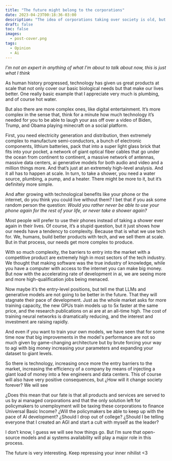 ```yaml
---
title: "The future might belong to the corporations"
date: 2023-04-23T00:18:36-03:00
description: "The idea of corporations taking over society is old, but AI at scale might be the final step toward it"
draft: false
toc: false
images:
  - post-cover.png
tags:
  - Opinion
  - Ai
---
```


*I’m not an expert in anything of what I’m about to talk about now, this is just what I think*

As human history progressed, technology has given us great products at scale that not only cover our basic biological needs but that make our lives better. One really basic example that I appreciate very much is plumbing, and of course hot water. 

But also there are more complex ones, like digital entertainment. It’s more complex in the sense that, think for a minute how much technology it’s needed for you to be able to laugh your ass off over a video of Biden, Trump, and Obama playing minecraft on a social platform. 

First, you need electricity generation and distribution, then extremely complex to manufacture semi-conductors, a bunch of electronic components, lithium batteries, pack that into a super light glass brick that fits into your pocket, a network of giant optical fiber cables that go under the ocean from continent to continent, a massive network of antennas, massive data centers, ai generative models for both audio and video and a million things more. And that’s just at an extremely high-level analysis. And it all has to happen at scale. In turn, to take a shower, you need a water source, plumbing, a pump, and a heater. There might be more to it, but it’s definitely more simple.

And after growing with technological benefits like your phone or the internet, do you think you could live without them? I bet that if you ask some random person the question: *Would you rather never be able to use your phone again for the rest of your life, or never take a shower again?* 

Most people will prefer to use their phones instead of taking a shower ever again in their lives. Of course, it’s a stupid question, but it just shows how our needs have a tendency to complexity. Because that is what we use tech for. We, humans, build better products with tech, and we sell them at scale. But in that process, our needs get more complex to produce.

With so much complexity, the barriers to entry into the market with a competitive product are extremely high in most sectors of the tech industry. We thought that making software was the true industry of knowledge, while you have a computer with access to the internet you can make big money. But now with the accelerating rate of development in ai, we are seeing more and more high-qualification jobs being menaced. 

Now maybe it’s the entry-level positions, but tell me that LLMs and generative models are not going to be better in the future. That they will stagnate their pace of development. Just as the whole market asks for more training capacity, the new GPUs train models up to 5x faster at the same price, and the research publications on ai are at an all-time high. The cost of training neural networks is dramatically reducing, and the interest and investment are raising rapidly.

And even if you want to train your own models, we have seen that for some time now that big improvements in the model's performance are not so much given by game-changing architecture but by brute forcing your way to agi with big money increasing your parameters and expanding your dataset to giant levels.

So there is technology, increasing once more the entry barriers to the market, increasing the efficiency of a company by means of injecting a giant load of money into a few engineers and data centers. This of course will also have very positive consequences, but ¿How will it change society forever? We will see

¿Does this mean that our fate is that all products and services are served to us by ai managed corporations and that the only solution left for policymakers to unemployment will be taxing these corporations to finance Universal Basic Income? ¿Will the policymakers be able to keep up with the pace of AI development? ¿Should I drop out of college? ¿Should I be telling everyone that I created an AGI and start a cult with myself as the leader?

I don’t know, I guess we will see how things go. But I’m sure that open-source models and ai systems availability will play a major role in this process. 

The future is very interesting. Keep  repressing your inner nihilist <3
